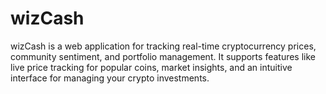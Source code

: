 # wizCash
wizCash is a web application for tracking real-time cryptocurrency prices, community sentiment, and portfolio management. It supports features like live price tracking for popular coins, market insights, and an intuitive interface for managing your crypto investments.
